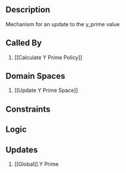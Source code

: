## Description

Mechanism for an update to the y_prime value
## Called By
1. [[Calculate Y Prime Policy]]
## Domain Spaces
1. [[Update Y Prime Space]]
## Constraints
## Logic


## Updates

1. [[Global]].Y Prime
